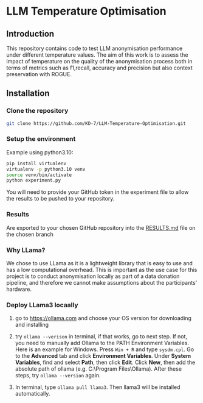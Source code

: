 # LLM Temperature Optimisation

## Introduction

This repository contains code to test LLM anonymisation performance under different 
temperature values. The aim of this work is to assess the impact of temperature on the 
quality of the anonymisation process both in terms of metrics such as f1,recall, 
accuracy and precision but also context preservation with ROGUE.

## Installation

### Clone the repository

```bash
git clone https://github.com/KD-7/LLM-Temperature-Optimisation.git
```

### Setup the environment

Example using python3.10:
```bash
pip install virtualenv
virtualenv -p python3.10 venv
source venv/bin/activate
python experiment.py
```

You will need to provide your GitHub token in the experiment file to allow the results 
to be pushed to your repository.
### Results

Are exported to your chosen GitHub repository into the [RESULTS.md](RESULTS.md) file on 
the chosen branch

### Why LLama?
We chose to use LLama as it is a lightweight library that is easy to use and has a low 
computational overhead. This is important as the use case for this project is to conduct
anonymisation locally as part of a data donation pipeline, and therefore we cannot make 
assumptions about the participants' hardware. 

### Deploy LLama3 locaally
1. go to https://ollama.com and choose your OS version for downloading and installing

2. try `ollama --verison` in terminal, if that works, go to next step. If not, you need to manually add Ollama to the PATH Environment Variables. Here is an example for Windows. Press `Win + R` and type `sysdm.cpl`. Go to the **Advanced** tab and click **Environment Variables**. Under **System Variables**, find and select **Path**, then click **Edit**. Click **New**, then add the absolute path of ollama (e.g. C:\Program Files\Ollama\). After these steps, try `ollama --version` again.

3. In terminal, type `ollama pull llama3`. Then llama3 will be installed automatically.

